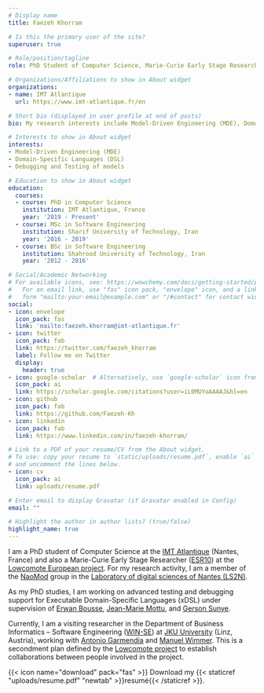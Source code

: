 ```yaml
---
# Display name
title: Faezeh Khorram

# Is this the primary user of the site?
superuser: true

# Role/position/tagline
role: PhD Student of Computer Science, Marie-Curie Early Stage Researcher ([Lowcomote project](https://www.lowcomote.eu/))

# Organizations/Affiliations to show in About widget
organizations:
- name: IMT Atlantique
  url: https://www.imt-atlantique.fr/en

# Short bio (displayed in user profile at end of posts)
bio: My research interests include Model-Driven Engineering (MDE), Domain-Specific Languages (DSL) and Debugging and Testing of models.

# Interests to show in About widget
interests:
- Model-Driven Engineering (MDE)
- Domain-Specific Languages (DSL)
- Debugging and Testing of models

# Education to show in About widget
education:
  courses:
  - course: PhD in Computer Science
    institution: IMT Atlantique, France
    year: '2019 - Present'
  - course: MSc in Software Engineering
    institution: Sharif University of Technology, Iran
    year: '2016 - 2019'
  - course: BSc in Software Engineering
    institution: Shahrood University of Technology, Iran
    year: '2012 - 2016'

# Social/Academic Networking
# For available icons, see: https://wowchemy.com/docs/getting-started/page-builder/#icons
#   For an email link, use "fas" icon pack, "envelope" icon, and a link in the
#   form "mailto:your-email@example.com" or "/#contact" for contact widget.
social:
- icon: envelope
  icon_pack: fas
  link: 'mailto:faezeh.khorram@imt-atlantique.fr'
- icon: twitter
  icon_pack: fab
  link: https://twitter.com/faezeh_khorram
  label: Follow me on Twitter
  display:
    header: true
- icon: google-scholar  # Alternatively, use `google-scholar` icon from `ai` icon pack
  icon_pack: ai
  link: https://scholar.google.com/citations?user=iL0MUYoAAAAJ&hl=en
- icon: github
  icon_pack: fab
  link: https://github.com/Faezeh-Kh
- icon: linkedin
  icon_pack: fab
  link: https://www.linkedin.com/in/faezeh-khorram/

# Link to a PDF of your resume/CV from the About widget.
# To use: copy your resume to `static/uploads/resume.pdf`, enable `ai` icons in `params.toml`,
# and uncomment the lines below.
- icon: cv
  icon_pack: ai
  link: uploads/resume.pdf

# Enter email to display Gravatar (if Gravatar enabled in Config)
email: ""

# Highlight the author in author lists? (true/false)
highlight_name: true
---
```


I am a PhD student of Computer Science at the [IMT Atlantique](https://www.imt-atlantique.fr/en) (Nantes, France) and 
also a Marie-Curie Early Stage Researcher ([ESR10](https://www.lowcomote.eu/esr/10/)) at the [Lowcomote European project](https://www.lowcomote.eu/).
For my research activity, I am a member of the [NaoMod](https://naomod.github.io/) group 
in the [Laboratory of digital sciences of Nantes (LS2N)](https://www.ls2n.fr/?lang=en).

As my PhD studies, I am working on advanced testing and debugging support for Executable Domain-Specific Languages (xDSL)
under supervision of [Erwan Bousse](https://bousse-e.univ-nantes.io/), [Jean-Marie Mottu](http://pagesperso.ls2n.fr/~mottu-jm/welcome-en.html), and [Gerson Sunye](https://sunye.github.io/).

Currently, I am a visiting researcher in the Department of Business Informatics – Software Engineering ([WIN-SE](https://se.jku.at/)) at [JKU University](https://www.jku.at/en) (Linz, Austria),
working with [Antonio Garmendia](https://se.jku.at/antonio-garmendia/) and [Manuel Wimmer](https://se.jku.at/manuel-wimmer/).
This is a secondment plan defined by the [Lowcomote project](https://www.lowcomote.eu/) to establish collaborations between people involved in the project.

{{< icon name="download" pack="fas" >}} Download my {{< staticref "uploads/resume.pdf" "newtab" >}}resumé{{< /staticref >}}.
